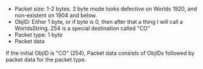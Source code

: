 * Packet size: 1-2 bytes. 2 byte mode looks defective on Worlds 1920, and non-existent on 1904 and below.
* ObjID: Either 1 byte, or if byte is 0, then after that a thing I will call a WorldsString. 254 is a special destination called "CO"
* Packet type: 1 byte
* Packet data

If the initial ObjID is "CO" (254), Packet data consists of ObjIDs followed by packet data for the packet type.